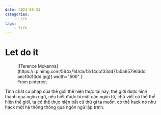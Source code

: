 ```yaml
---
date: 2024-08-31
categories:
    - Life
tags:
    - life
---
```


# Let do it
<figure markdown="span">
  ![Terence Mckenna](https://i.pinimg.com/564x/14/cb/f3/14cbf33dd71a5a95796dddaecf0d13dd.jpg){ width="500" }
  <figcaption>From pinterest</figcaption>
</figure>

Tính chất cú pháp của thế giới thể hiện thực tại này, thế giới được hình thành qua ngôn ngữ, nếu biết được bí mật các ngôn từ, chữ viết có thể thể hiện thế giới, ta có thể thực hiện bất cứ thứ gì ta muốn, có thể hack nó như hack một hệ thống thông qua ngôn ngữ lập trình.